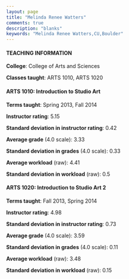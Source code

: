 ```yaml
---
layout: page
title: "Melinda Renee Watters" 
comments: true
description: "blanks"
keywords: "Melinda Renee Watters,CU,Boulder"
---
```

<head>
<script src="https://ajax.googleapis.com/ajax/libs/jquery/2.1.3/jquery.min.js"></script>
<script src="https://dl.dropboxusercontent.com/s/pc42nxpaw1ea4o9/highcharts.js?dl=0"></script>
<!-- <script src="../assets/js/highcharts.js"></script> -->
<style type="text/css">@font-face {
	font-family: "Bebas Neue";
	src: url(https://www.filehosting.org/file/details/544349/BebasNeue Regular.otf) format("opentype");
	}
	h1.Bebas { 
		font-family: "Bebas Neue", Verdana, Tahoma;
	}
</style>
</head>
	   
#### TEACHING INFORMATION

**College**: College of Arts and Sciences

**Classes taught**: ARTS 1010, ARTS 1020

#### ARTS 1010: Introduction to Studio Art

**Terms taught**: Spring 2013, Fall 2014

**Instructor rating**: 5.15

**Standard deviation in instructor rating**: 0.42

**Average grade** (4.0 scale): 3.33

**Standard deviation in grades** (4.0 scale): 0.33

**Average workload** (raw): 4.41

**Standard deviation in workload** (raw): 0.5

#### ARTS 1020: Introduction to Studio Art 2

**Terms taught**: Fall 2013, Spring 2014

**Instructor rating**: 4.98

**Standard deviation in instructor rating**: 0.73

**Average grade** (4.0 scale): 3.59

**Standard deviation in grades** (4.0 scale): 0.11

**Average workload** (raw): 3.48

**Standard deviation in workload** (raw): 0.15

